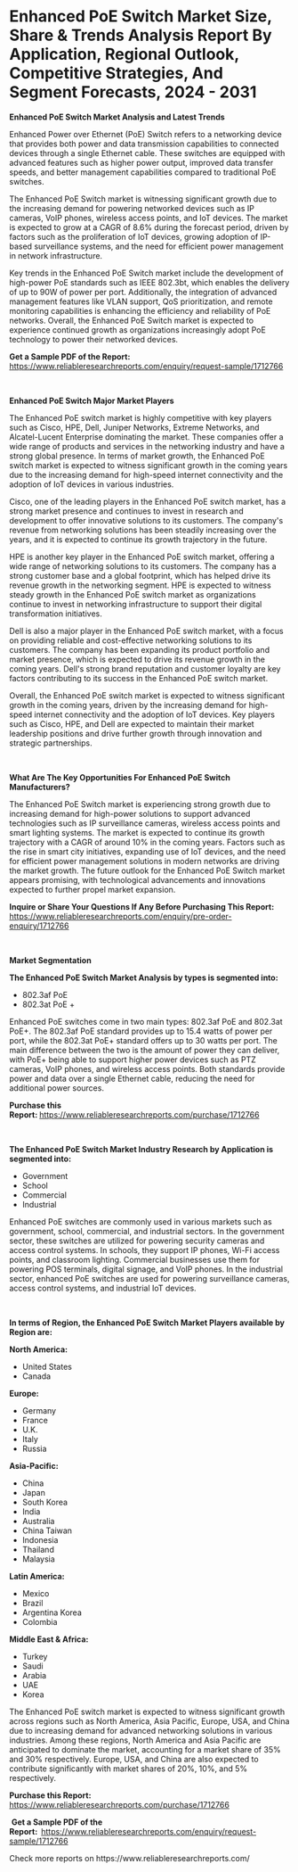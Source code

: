 <p><h1>Enhanced PoE Switch Market Size, Share & Trends Analysis Report By Application, Regional Outlook, Competitive Strategies, And Segment Forecasts, 2024 - 2031</h1></p><p><strong>Enhanced PoE Switch Market Analysis and Latest Trends</strong></p>
<p><p>Enhanced Power over Ethernet (PoE) Switch refers to a networking device that provides both power and data transmission capabilities to connected devices through a single Ethernet cable. These switches are equipped with advanced features such as higher power output, improved data transfer speeds, and better management capabilities compared to traditional PoE switches.</p><p>The Enhanced PoE Switch market is witnessing significant growth due to the increasing demand for powering networked devices such as IP cameras, VoIP phones, wireless access points, and IoT devices. The market is expected to grow at a CAGR of 8.6% during the forecast period, driven by factors such as the proliferation of IoT devices, growing adoption of IP-based surveillance systems, and the need for efficient power management in network infrastructure.</p><p>Key trends in the Enhanced PoE Switch market include the development of high-power PoE standards such as IEEE 802.3bt, which enables the delivery of up to 90W of power per port. Additionally, the integration of advanced management features like VLAN support, QoS prioritization, and remote monitoring capabilities is enhancing the efficiency and reliability of PoE networks. Overall, the Enhanced PoE Switch market is expected to experience continued growth as organizations increasingly adopt PoE technology to power their networked devices.</p></p>
<p><strong>Get a Sample PDF of the Report:&nbsp;</strong> <a href="https://www.reliableresearchreports.com/enquiry/request-sample/1712766">https://www.reliableresearchreports.com/enquiry/request-sample/1712766</a></p>
<p>&nbsp;</p>
<p><strong>Enhanced PoE Switch Major Market Players</strong></p>
<p><p>The Enhanced PoE switch market is highly competitive with key players such as Cisco, HPE, Dell, Juniper Networks, Extreme Networks, and Alcatel-Lucent Enterprise dominating the market. These companies offer a wide range of products and services in the networking industry and have a strong global presence. In terms of market growth, the Enhanced PoE switch market is expected to witness significant growth in the coming years due to the increasing demand for high-speed internet connectivity and the adoption of IoT devices in various industries.</p><p>Cisco, one of the leading players in the Enhanced PoE switch market, has a strong market presence and continues to invest in research and development to offer innovative solutions to its customers. The company's revenue from networking solutions has been steadily increasing over the years, and it is expected to continue its growth trajectory in the future.</p><p>HPE is another key player in the Enhanced PoE switch market, offering a wide range of networking solutions to its customers. The company has a strong customer base and a global footprint, which has helped drive its revenue growth in the networking segment. HPE is expected to witness steady growth in the Enhanced PoE switch market as organizations continue to invest in networking infrastructure to support their digital transformation initiatives.</p><p>Dell is also a major player in the Enhanced PoE switch market, with a focus on providing reliable and cost-effective networking solutions to its customers. The company has been expanding its product portfolio and market presence, which is expected to drive its revenue growth in the coming years. Dell's strong brand reputation and customer loyalty are key factors contributing to its success in the Enhanced PoE switch market.</p><p>Overall, the Enhanced PoE switch market is expected to witness significant growth in the coming years, driven by the increasing demand for high-speed internet connectivity and the adoption of IoT devices. Key players such as Cisco, HPE, and Dell are expected to maintain their market leadership positions and drive further growth through innovation and strategic partnerships.</p></p>
<p>&nbsp;</p>
<p><strong>What Are The Key Opportunities For Enhanced PoE Switch Manufacturers?</strong></p>
<p><p>The Enhanced PoE Switch market is experiencing strong growth due to increasing demand for high-power solutions to support advanced technologies such as IP surveillance cameras, wireless access points and smart lighting systems. The market is expected to continue its growth trajectory with a CAGR of around 10% in the coming years. Factors such as the rise in smart city initiatives, expanding use of IoT devices, and the need for efficient power management solutions in modern networks are driving the market growth. The future outlook for the Enhanced PoE Switch market appears promising, with technological advancements and innovations expected to further propel market expansion.</p></p>
<p><strong>Inquire or Share Your Questions If Any Before Purchasing This Report:</strong> <a href="https://www.reliableresearchreports.com/enquiry/pre-order-enquiry/1712766">https://www.reliableresearchreports.com/enquiry/pre-order-enquiry/1712766</a></p>
<p>&nbsp;</p>
<p><strong>Market Segmentation</strong></p>
<p><strong>The Enhanced PoE Switch Market Analysis by types is segmented into:</strong></p>
<p><ul><li>802.3af PoE</li><li>802.3at PoE +</li></ul></p>
<p><p>Enhanced PoE switches come in two main types: 802.3af PoE and 802.3at PoE+. The 802.3af PoE standard provides up to 15.4 watts of power per port, while the 802.3at PoE+ standard offers up to 30 watts per port. The main difference between the two is the amount of power they can deliver, with PoE+ being able to support higher power devices such as PTZ cameras, VoIP phones, and wireless access points. Both standards provide power and data over a single Ethernet cable, reducing the need for additional power sources.</p></p>
<p><strong>Purchase this Report:&nbsp;</strong><a href="https://www.reliableresearchreports.com/purchase/1712766">https://www.reliableresearchreports.com/purchase/1712766</a></p>
<p>&nbsp;</p>
<p><strong>The Enhanced PoE Switch Market Industry Research by Application is segmented into:</strong></p>
<p><ul><li>Government</li><li>School</li><li>Commercial</li><li>Industrial</li></ul></p>
<p><p>Enhanced PoE switches are commonly used in various markets such as government, school, commercial, and industrial sectors. In the government sector, these switches are utilized for powering security cameras and access control systems. In schools, they support IP phones, Wi-Fi access points, and classroom lighting. Commercial businesses use them for powering POS terminals, digital signage, and VoIP phones. In the industrial sector, enhanced PoE switches are used for powering surveillance cameras, access control systems, and industrial IoT devices.</p></p>
<p>&nbsp;</p>
<p><strong>In terms of Region, the Enhanced PoE Switch Market Players available by Region are:</strong></p>
<p>
    <p> <strong> North America: </strong>
        <ul>
            <li>United States</li>
            <li>Canada</li>
        </ul>
        </p> 
    <p> <strong> Europe: </strong>
        <ul>
            <li>Germany</li>
            <li>France</li>
            <li>U.K.</li>
            <li>Italy</li>
            <li>Russia</li>
        </ul>
        </p> 
    <p> <strong> Asia-Pacific: </strong>
        <ul>
            <li>China</li>
            <li>Japan</li>
            <li>South Korea</li>
            <li>India</li>
            <li>Australia</li>
            <li>China Taiwan</li>
            <li>Indonesia</li>
            <li>Thailand</li>
            <li>Malaysia</li>
        </ul>
        </p> 
    <p> <strong> Latin America: </strong>
        <ul>
            <li>Mexico</li>
            <li>Brazil</li>
            <li>Argentina Korea</li>
            <li>Colombia</li>
        </ul>
        </p> 
    <p> <strong> Middle East & Africa: </strong>
        <ul>
            <li>Turkey</li>
            <li>Saudi</li>
            <li>Arabia</li>
            <li>UAE</li>
            <li>Korea</li>
        </ul>
    </p>
    </p>
<p><p>The Enhanced PoE switch market is expected to witness significant growth across regions such as North America, Asia Pacific, Europe, USA, and China due to increasing demand for advanced networking solutions in various industries. Among these regions, North America and Asia Pacific are anticipated to dominate the market, accounting for a market share of 35% and 30% respectively. Europe, USA, and China are also expected to contribute significantly with market shares of 20%, 10%, and 5% respectively.</p></p>
<p><strong>Purchase this Report: </strong><a href="https://www.reliableresearchreports.com/purchase/1712766">https://www.reliableresearchreports.com/purchase/1712766</a></p>
<p>&nbsp;<strong>Get a Sample PDF of the Report:&nbsp;&nbsp;</strong><a href="https://www.reliableresearchreports.com/enquiry/request-sample/1712766">https://www.reliableresearchreports.com/enquiry/request-sample/1712766</a></p>
<p><strong></strong></p>
<p>Check more reports on https://www.reliableresearchreports.com/</p>